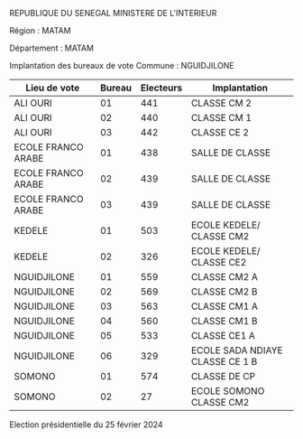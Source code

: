 REPUBLIQUE DU SENEGAL MINISTERE DE L'INTERIEUR

Région : MATAM

Département : MATAM

Implantation des bureaux de vote Commune : NGUIDJILONE

| Lieu de vote | Bureau | Electeurs | Implantation |
| - | - | - | - |
| ALI OURI | 01 | 441 | CLASSE CM 2 |
| ALI OURI | 02 | 440 | CLASSE CM 1 |
| ALI OURI | 03 | 442 | CLASSE CE 2 |
| ECOLE FRANCO ARABE | 01 | 438 | SALLE DE CLASSE |
| ECOLE FRANCO ARABE | 02 | 439 | SALLE DE CLASSE |
| ECOLE FRANCO ARABE | 03 | 439 | SALLE DE CLASSE |
| KEDELE | 01 | 503 | ECOLE KEDELE/ CLASSE CM2 |
| KEDELE | 02 | 326 | ECOLE KEDELE/ CLASSE CE2 |
| NGUIDJILONE | 01 | 559 | CLASSE CM2 A |
| NGUIDJILONE | 02 | 569 | CLASSE CM2 B |
| NGUIDJILONE | 03 | 563 | CLASSE CM1 A |
| NGUIDJILONE | 04 | 560 | CLASSE CM1 B |
| NGUIDJILONE | 05 | 533 | CLASSE CE1 A |
| NGUIDJILONE | 06 | 329 | ECOLE SADA NDIAYE CLASSE CE 1 B |
| SOMONO | 01 | 574 | CLASSE DE CP |
| SOMONO | 02 | 27 | ECOLE SOMONO CLASSE CM2 |

<!-- PageNumber="9/14" -->

Election présidentielle du 25 février 2024

